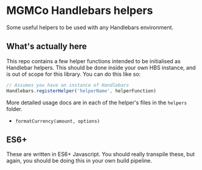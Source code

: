 # MGMCo Handlebars helpers

Some useful helpers to be used with any Handlebars environment.

## What's actually here

This repo contains a few helper functions intended to be initialised as Handlebar helpers. This should be done inside your own HBS instance, and is out of scope for this library. You can do this like so:

```js
// Assumes you have an instance of Handlebars
Handlebars.registerHelper('helperName', helperFunction)
```

More detailed usage docs are in each of the helper's files in the `helpers` folder.

 * `formatCurrency(amount, options)`

## ES6+

These are written in ES6+ Javascript. You should really transpile these, but again, you should be doing this in your own build pipeline.